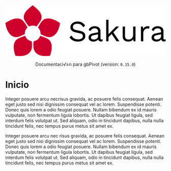 <div style="text-align: center;">
  <img alt="gbPivot" id="readme-logo" src="images/logotipo.png" width="600" />
<p id="lang-ver">Documentaci√≥n para gbPivot (version: <code>0.15.0</code>)</p>
</div>

# Inicio

Integer posuere arcu necrisus gravida, ac posuere felis consequat. Aenean eget justo sed nisi dignissim consequat vel ac lorem. Suspendisse potenti. Donec quis lorem a odio feugiat posuere. Nullam bibendum ex id mauris vulputate, non fermentum ligula lobortis. Ut dapibus feugiat ligula, sed interdum felis volutpat ut. Sed aliquam, odio in tincidunt dapibus, nulla nulla tincidunt felis, nec tempus purus metus sit amet ex.

Integer posuere arcu nec risus gravida, ac posuere felis consequat. Aenean eget justo sed nisi dignissim consequat vel ac lorem. Suspendisse potenti. Donec quis
lorem a odio feugiat posuere. Nullam bibendum ex id mauris vulputate, non fermentum ligula lobortis. Ut dapibus feugiat ligula, sed interdum felis volutpat ut. Sed aliquam, odio in tincidunt dapibus, nulla nulla tincidunt felis, nec tempus purus metus sit amet ex.

